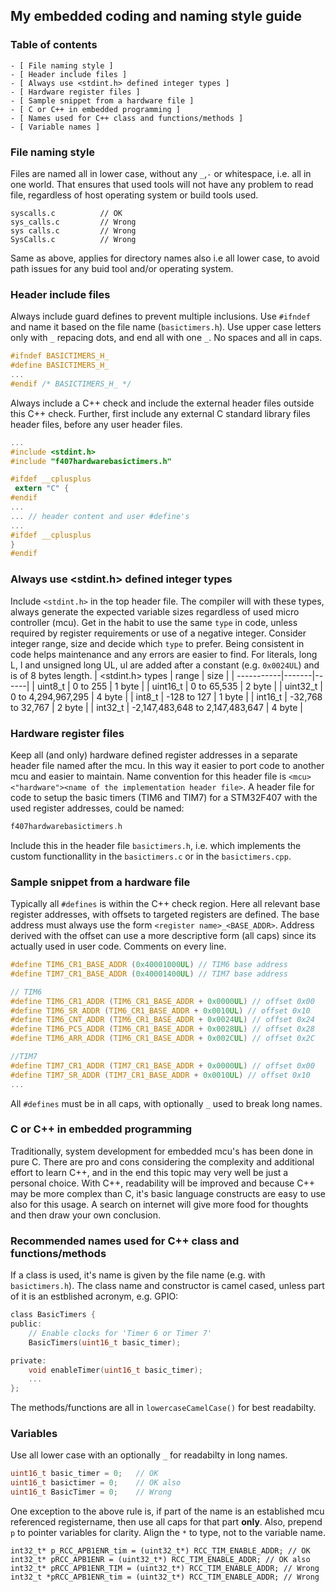 ## My embedded coding and naming style guide

### Table of contents

    - [ File naming style ]
    - [ Header include files ]
    - [ Always use <stdint.h> defined integer types ]
    - [ Hardware register files ]
    - [ Sample snippet from a hardware file ]
    - [ C or C++ in embedded programming ]
    - [ Names used for C++ class and functions/methods ]
    - [ Variable names ]

### File naming style

Files are named all in lower case, without any `_`,`-` or whitespace, i.e. all in one world. That ensures that used tools will not have any problem to read file, regardless of host operating system or build tools used.

```
syscalls.c          // OK
sys_calls.c         // Wrong
sys calls.c         // Wrong
SysCalls.c          // Wrong
```

Same as above, applies for directory names also i.e all lower case, to avoid path issues for any buid tool and/or operating system.

### Header include files

Always include guard defines to prevent multiple inclusions. Use `#ifndef` and name it based on the file name (`basictimers.h`). Use upper case letters only with `_` repacing dots, and end all with one `_`. No spaces and all in caps.

```c
#ifndef BASICTIMERS_H_
#define BASICTIMERS_H_
...
#endif /* BASICTIMERS_H_ */
```

Always include a C++ check and include the external header files outside this C++ check. Further, first include any external C standard library files header files, before any user header files.

```c
...
#include <stdint.h>
#include "f407hardwarebasictimers.h"

#ifdef __cplusplus
 extern "C" {
#endif
...
... // header content and user #define's
...
#ifdef __cplusplus
}
#endif
```

### Always use <stdint.h> defined integer types

Include `<stdint.h>` in the top header file. The compiler will with these types, always generate the expected variable sizes regardless of used micro controller (mcu). Get in the habit to use the same `type` in code, unless required by register requirements or use of a negative integer. Consider integer range, size and decide which `type` to prefer. Being consistent in code helps maintenance and any errors are easier to find. For literals, long L, l and unsigned long UL, ul are added after a constant (e.g. `0x0024UL`) and is of 8 bytes length.
| <stdint.h> types | range | size |
| -----------|-------|------|
| uint8_t | 0 to 255 | 1 byte |
| uint16_t | 0 to 65,535 | 2 byte |
| uint32_t | 0 to 4,294,967,295 | 4 byte |
| int8_t | -128 to 127 | 1 byte |
| int16_t | -32,768 to 32,767 | 2 byte |
| int32_t | -2,147,483,648 to 2,147,483,647 | 4 byte |

### Hardware register files

Keep all (and only) hardware defined register addresses in a separate header file named after the mcu. In this way it easier to port code to another mcu and easier to maintain. Name convention for this header file is `<mcu><"hardware"><name of the implementation header file>`. A header file for code to setup the basic timers (TIM6 and TIM7) for a STM32F407 with the used register addresses, could be named:

```c
f407hardwarebasictimers.h
```

Include this in the header file `basictimers.h`, i.e. which implements the custom functionallity in the `basictimers.c` or in the `basictimers.cpp`.

### Sample snippet from a hardware file

Typically all `#defines` is within the C++ check region. Here all relevant base register addresses, with offsets to targeted registers are defined. The base address must always use the form `<register name>_<BASE_ADDR>`. Address derived with the offset can use a more descriptive form (all caps) since its actually used in user code. Comments on every line.

```c
#define TIM6_CR1_BASE_ADDR (0x40001000UL) // TIM6 base address
#define TIM7_CR1_BASE_ADDR (0x40001400UL) // TIM7 base address

// TIM6
#define TIM6_CR1_ADDR (TIM6_CR1_BASE_ADDR + 0x0000UL) // offset 0x00
#define TIM6_SR_ADDR (TIM6_CR1_BASE_ADDR + 0x0010UL) // offset 0x10
#define TIM6_CNT_ADDR (TIM6_CR1_BASE_ADDR + 0x0024UL) // offset 0x24
#define TIM6_PCS_ADDR (TIM6_CR1_BASE_ADDR + 0x0028UL) // offset 0x28
#define TIM6_ARR_ADDR (TIM6_CR1_BASE_ADDR + 0x002CUL) // offset 0x2C

//TIM7
#define TIM7_CR1_ADDR (TIM7_CR1_BASE_ADDR + 0x0000UL) // offset 0x00
#define TIM7_SR_ADDR (TIM7_CR1_BASE_ADDR + 0x0010UL) // offset 0x10
...
```

All `#defines` must be in all caps, with optionally `_` used to break long names.

### C or C++ in embedded programming

Traditionally, system development for embedded mcu's has been done in pure C. There are pro and cons considering the complexity and additional effort to learn C++, and in the end this topic may very well be just a personal choice. With C++, readability will be improved and because C++ may be more complex than C, it's basic language constructs are easy to use also for this usage. A search on internet will give more food for thoughts and then draw your own conclusion.

### Recommended names used for C++ class and functions/methods

If a class is used, it's name is given by the file name (e.g. with `basictimers.h`). The class name and constructor is camel cased, unless part of it is an estblished acronym, e.g. GPIO:

```c
class BasicTimers {
public:
    // Enable clocks for 'Timer 6 or Timer 7'
    BasicTimers(uint16_t basic_timer);

private:
    void enableTimer(uint16_t basic_timer);
    ...
};
```

The methods/functions are all in `lowercaseCamelCase()` for best readabilty.

### Variables

Use all lower case with an optionally `_` for readabilty in long names.

```c
uint16_t basic_timer = 0;   // OK
uint16_t basictimer = 0;    // OK also
uint16_t BasicTimer = 0;    // Wrong
```

One exception to the above rule is, if part of the name is an established mcu referenced registername, then use all caps for that part **only**. Also, prepend `p` to pointer variables for clarity. Align the `*` to type, not to the variable name.

```
int32_t* p_RCC_APB1ENR_tim = (uint32_t*) RCC_TIM_ENABLE_ADDR; // OK
int32_t* pRCC_APB1ENR = (uint32_t*) RCC_TIM_ENABLE_ADDR; // OK also
int32_t* pRCC_APB1ENR_TIM = (uint32_t*) RCC_TIM_ENABLE_ADDR; // Wrong
int32_t *pRCC_APB1ENR_tim = (uint32_t*) RCC_TIM_ENABLE_ADDR; // Wrong
```

